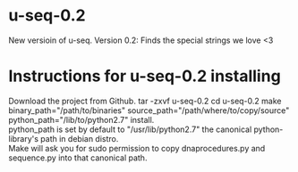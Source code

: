 # u-seq-0.2
New versioin of u-seq. Version 0.2: Finds the special strings we love &lt;3

# Instructions for u-seq-0.2 installing
Download the project from Github.
tar -zxvf u-seq-0.2
cd u-seq-0.2
make binary_path="/path/to/binaries" source_path="/path/where/to/copy/source" python_path="/lib/to/python2.7" install.  
python_path is set by default to "/usr/lib/python2.7" the canonical python-library's path in debian distro.  
Make will ask you for sudo permission to copy dnaprocedures.py and sequence.py into that canonical path.  
